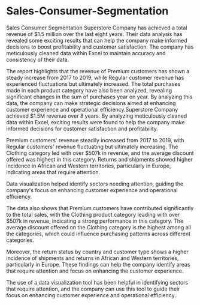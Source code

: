 # Sales-Consumer-Segmentation
Sales Consumer Segmentation
Superstore Company has achieved a total revenue of $1.5 million over the last eight years. Their data analysis has revealed some exciting results that can help the company make informed decisions to boost profitability and customer satisfaction. The company has meticulously cleaned data within Excel to maintain accuracy and consistency of their data. 

 The report highlights that the revenue of Premium customers has shown a steady increase from 2017 to 2019, while Regular customer revenue has experienced fluctuations but ultimately increased. The total purchases made in each product category have also been analyzed, revealing significant changes in the sum of purchases year on year. By analyzing this data, the company can make strategic decisions aimed at enhancing customer experience and operational efficiency.Superstore Company achieved $1.5M revenue over 8 years. By analyzing meticulously cleaned data within Excel, exciting results were found to help the company make informed decisions for customer satisfaction and profitability. 

Premium customers' revenue steadily increased from 2017 to 2019, with Regular customers' revenue fluctuating but ultimately increasing. The Clothing category led with over $507k in revenue, and the average discount offered was highest in this category. Returns and shipments showed higher incidence in African and Western territories, particularly in Europe, indicating areas that require attention. 

Data visualization helped identify sectors needing attention, guiding the company's focus on enhancing customer experience and operational efficiency. 

The data also shows that Premium customers have contributed significantly to the total sales, with the Clothing product category leading with over $507k in revenue, indicating a strong performance in this category. The average discount offered on the Clothing category is the highest among all the categories, which could influence purchasing patterns across different categories. 

Moreover, the return status by country and customer type shows a higher incidence of shipments and returns in African and Western territories, particularly in Europe. These findings can help the company identify areas that require attention and focus on enhancing the customer experience. 

The use of a data visualization tool has been helpful in identifying sectors that require attention, and the company can use this tool to guide their focus on enhancing customer experience and operational efficiency. 

 

